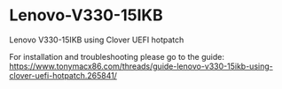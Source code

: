# Lenovo-V330-15IKB

Lenovo V330-15IKB using Clover UEFI hotpatch

For installation and troubleshooting please go to the guide:
https://www.tonymacx86.com/threads/guide-lenovo-v330-15ikb-using-clover-uefi-hotpatch.265841/

